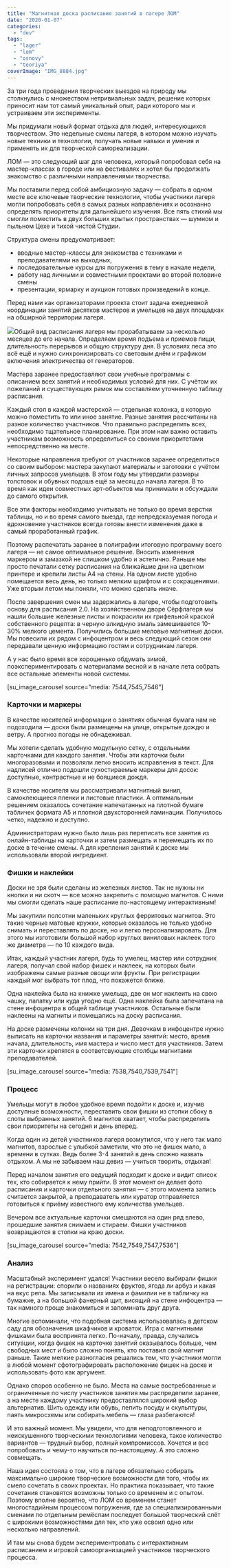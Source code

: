 ```yaml
---
title: "Магнитная доска расписания занятий в лагере ЛОМ"
date: "2020-01-07"
categories: 
  - "dev"
tags: 
  - "lager"
  - "lom"
  - "osnovy"
  - "teoriya"
coverImage: "IMG_8884.jpg"
---
```


За три года проведения творческих выездов на природу мы столкнулись с множеством нетривиальных задач, решение которых приносит нам тот самый уникальный опыт, ради которого мы и устраиваем эти эксперименты.

Мы придумали новый формат отдыха для людей, интересующихся творчеством. Это недельные смены лагеря, в котором можно изучать новые техники и технологии, получать новые навыки и умения и применять их для творческой самореализации.

ЛОМ — это следующий шаг для человека, который попробовал себя на мастер-классах в городе или на фестивалях и хотел бы продолжать знакомство с различными направлениями творчества.

Мы поставили перед собой амбициозную задачу — собрать в одном месте все ключевые творческие технологии, чтобы участники лагеря могли попробовать себя в самых разных направлениях и осознанно определять приоритеты для дальнейшего изучения. Все пять стихий мы смогли поместить в двух больших крытых пространствах — шумном и пыльном Цехе и тихой чистой Студии.

Структура смены предусматривает:

- вводные мастер-классы для знакомства с техниками и преподавателями на выходных,
- последовательные курсы для погружения в тему в начале недели,
- работу над личными и совместными проектами во второй половине смены
- презентации, ярмарку и аукцион готовых произведений в конце.

Перед нами как организаторами проекта стоит задача ежедневной координации занятий десятков мастеров и умельцев на двух площадках на обширной территории лагеря.

![](images/IMG_8714-379x600.jpg)Общий вид расписания лагеря мы прорабатываем за несколько месяцев до его начала. Определяем время подъема и приемов пищи, длительность перерывов и общую структуру дня. В условиях леса это всё ещё и нужно синхронизировать со световым днём и графиком включения электричества от генераторов.

Мастера заранее предоставляют свои учебные программы с описанием всех занятий и необходимых условий для них. С учётом их пожеланий и существующих рамок мы составляем уточненную таблицу расписания.

Каждый стол в каждой мастерской — отдельная колонка, в которую можно поместить то или иное занятие. Разные занятия рассчитаны на разное количество участников. Что правильно распределить всех, необходимо тщательное планирование. При этом нам важно оставить участникам возможность определиться со своими приоритетами непосредственно на месте.

Некоторые направления требуют от участников заранее определиться со своим выбором: мастера закупают материалы и заготовки с учётом личных запросов умельцев. В этом году мы утвердили размеры толстовок и обувных подошв ещё за месяц до начала лагеря. В то время как идеи совместных арт-объектов мы принимали и обсуждали до самого открытия.

Все эти факторы необходимо учитывать не только во время верстки таблицы, но и во время самого выезда, где непредсказуемая погода и вдохновение участников всегда готовы внести изменения даже в самый проработанный график.

Поэтому распечатать заранее в полиграфии итоговую программу всего лагеря — не самое оптимальное решение. Вносить изменения маркером и замазкой не слишком удобно и эстетично. Раньше мы просто печатали сетку расписания на ближайшие дни на цветном принтере и крепили листы А4 на стены. На одном листе удобно помещается весь день, но только мелким шрифтом и с сокращениями. Уже вторым летом мы поняли, что можно сделать иначе.

После завершения смен мы задержались в лагере, чтобы подготовить основу для расписания 2.0. На хозяйственном дворе Сёрфлагеря мы нашли большие железные листы и покрасили их грифельной краской собственного рецепта: в черную алкидную эмаль замешивается 10-30% мелкого цемента. Получились большие меловые магнитные доски. Мы повесили их рядом с инфоцентром и весь следующий сезон они передавали ценную информацию гостям и сотрудникам лагеря.

А у нас было время все хорошенько обдумать зимой, поэкспериментировать с материалами весной и в начале лета собрать все остальные элементы новой системы.

\[su\_image\_carousel source="media: 7544,7545,7546"\]

### Карточки и маркеры

В качестве носителей информации о занятиях обычная бумага нам не подоходила — доски были размещены на улице, открытые дождю и ветру. А прогноз погоды не обнадеживал.

Мы хотели сделать удобную модульную сетку, с отдельными карточками для каждого занятия. Чтобы эти карточки были многоразовыми и позволяли легко вносить исправления в текст. Для надписей отлично подошли сухостираемые маркеры для досок: доступные, контрастные и не боящиеся дождя.

В качестве носителя мы рассматривали магнитный винил, самоклеющиеся пленки и листовые пластики. А оптимальным решением оказалось сочетание напечатанных на плотной бумаге табличек формата А5 и плотной двухсторонней ламинации. Получилось четко, надежно и доступно.

Администраторам нужно было лишь раз переписать все занятия из онлайн-таблицы на карточки и затем размещать и перемещать их по доске в течение смены. А для крепления занятий к доске мы использовали второй ингредиент.

### Фишки и наклейки

Доски не зря были сделаны из железных листов. Так не нужны ни кнопки и ни скотч — все можно закрепить с помощью магнитов. С ними мы смогли сделать наше расписание по-настоящему интерактивным!

Мы закупили полсотни маленьких круглых ферритовых магнитов. Это такие черные матовые кружки, которые оказалось не только удобно снимать и переставлять по доске, но и легко персонализировать. Для этого мы изготовили большой набор круглых виниловых наклеек того же диаметра — по 10 каждого вида.

Итак, каждый участник лагеря, будь то умелец, мастер или сотрудник лагеря, получал свой набор фишек и наклеек, на которых были изображены самые разные овощи или фрукты. При регистрации каждый мог выбрать тот плод, что покажется ближе.

Одна наклейка была на книжке умельца, две он мог наклеить на свою чашку, палатку или куда угодно ещё. Одна наклейка была запечатана на стене инфоцентра в общей таблице участников. Остальные были наклеены на магниты и помещались на доску расписания.

На доске размечены колонки на три дня. Девочкам в инфоцентре нужно выписать на карточки названия и параметры занятий: место, время начала, длительность, имя мастера и число мест для участников. Затем эти карточки крепятся в соответсвующие столбцы магнитами преподавателей.

\[su\_image\_carousel source="media: 7538,7540,7539,7541"\]

### Процесс

Умельцы могут в любое удобное время подойти к доске и, изучив доступные возможности, переставить свои фишки из стопки сбоку в слоты выбранных занятий. 6 магнитов хватает, чтобы распределить свои приоритеты на сегодня и день вперед.

Когда один из детей участников лагеря возмутился, что у него так мало магнитов, взрослые с улыбкой заметили, что это не фишек мало, а времени в сутках. Ведь более 3-4 занятий в день сложно назвать отдыхом. А мы не забываем наш девиз — учиться творить, отдыхая!

Перед началом занятия его ведущий подходит к доске и видит список тех, кто собирается к нему прийти. В этот момент он делает фото расписания и карточки отдельного занятия — с этого момента запись считается закрытой, а преподаватель или куратор отправляется готовиться к приёму известного ему количества умельцев.

Вечером все актуальные карточки смещаются на один ряд влево, прошедшие занятия снимаем и стираем. Фишки участников возвращаются в стопки на краю доски.

\[su\_image\_carousel source="media: 7542,7549,7547,7536"\]

### Анализ

Масштабный эксперимент удался! Участники весело выбирали фишки на регистрации: спорили о названиях фруктов, ягода ли арбуз и какая на вкус репа. Мы записывали их имена и фамилии не в табличку на бумажке, а на большой фанерный щит, висящий на стене инфоцентра — так намного проще знакомиться и запоминать друг друга.

Многие вспоминали, что подобная система использовалась в детском саду для обозначения шкафчиков и кроваток. Игра с магнитными фишками была воспринята легко. По-началу, правда, случались ситуации, когда фишек на карточке занятий оказывалось больше, чем свободных мест и было сложно понять, кто поставил свой магнит раньше. Такие мелкие разногласия решались тем, что участники могли в любой момент сфотографировать расположение фишек на доске и использовать фото как аргумент.

Однако споров особенно не было. Места на самые востребованные и ограниченные по числу участников занятия мы распределили заранее, а на месте каждому участнику предоставлялся широкий выбор альтернатив. Шить одежду или обувь, лепить посуду и скульптуры, паять микросхемы или собирать мебель — глаза разбегаются!

И это важный момент. Мы увидели, что для неподготовленного и неискушенного творческими технологиями человека, такое количество вариантов — трудный выбор, полный компромиссов. Хочется и все попробовать и чему-то научиться по-настоящему. А это сложно совмещать.

Наша идея состояла о том, что в лагере обязательно собирать максимально широкие творческие возможности для того, чтобы их смело сочетать в своих проектах. Но практика показывает, что такие сочетания становятся возможны только со временем и с опытом. Поэтому вполне вероятно, что ЛОМ со временем станет многостадийным процессом погружения, где за специализированными сменами по отдельным ремёслам последует большой творческий слёт с широкими возможностями для тех, кто уже освоил одно или несколько направлений.

И там мы снова будем экспериментровать с интерактивным расписанием и игровой самоорганизацией участников творческого процесса.
